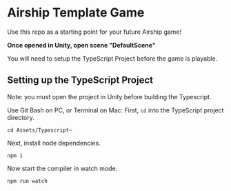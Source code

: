 # Airship Template Game
Use this repo as a starting point for your future Airship game!  

**Once opened in Unity, open scene "DefaultScene"**

You will need to setup the TypeScript Project before the game is playable. 

## Setting up the TypeScript Project
Note: you must open the project in Unity before building the Typescript.

Use Git Bash on PC, or Terminal on Mac:
First, `cd` into the TypeScript project directory.
```
cd Assets/Typescript~
```

Next, install node dependencies.
```
npm i
```

Now start the compiler in watch mode.
```
npm run watch
```
